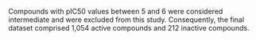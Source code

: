 Compounds with pIC50 values between 5 and 6 were considered intermediate and were excluded from this study. Consequently, the final dataset comprised 1,054 active compounds and 212 inactive compounds.
